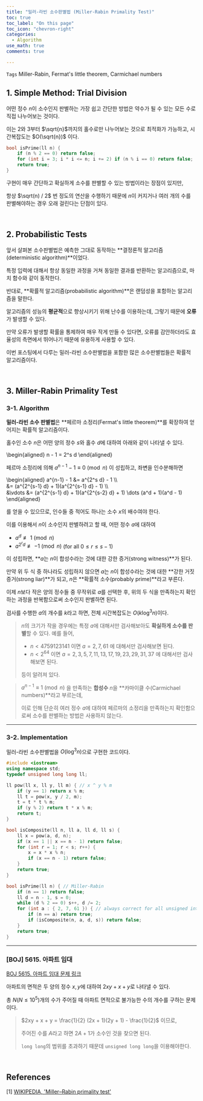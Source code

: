 ```yaml
---
title: "밀러-라빈 소수판별법 (Miller-Rabin Primality Test)"
toc: true
toc_label: "On this page"
toc_icon: "chevron-right"
categories:
  - Algorithm
use_math: true
comments: true

---
```


`Tags` Miller-Rabin, Fermat's little theorem, Carmichael numbers

## 1. Simple Method: Trial Division

어떤 정수 $n$이 소수인지 판별하는 가장 쉽고 간단한 방법은 약수가 될 수 있는 모든 수로 직접 나누어보는 것이다.

이는 $2$와 $3$부터 $\sqrt{n}$까지의 홀수로만 나누어보는 것으로 최적화가 가능하고, 시간복잡도는 $O(\sqrt{n})$ 이다.

```cpp
bool isPrime(ll n) {
    if (n % 2 == 0) return false;
    for (int i = 3; i * i <= n; i += 2) if (n % i == 0) return false;
    return true;
}
```

구현이 매우 간단하고 확실하게 소수를 판별할 수 있는 방법이라는 장점이 있지만,

항상 $\sqrt(n) / 2$ 번 정도의 연산을 수행하기 때문에 $n$이 커지거나 여러 개의 수를 판별해야하는 경우 오래 걸린다는 단점이 있다.

<br/>

## 2. Probabilistic Tests

앞서 살펴본 소수판별법은 예측한 그대로 동작하는 **결정론적 알고리즘(deterministic algorithm)**이었다.

특정 입력에 대해서 항상 동일한 과정을 거쳐 동일한 결과를 반환하는 알고리즘으로, 마치 함수와 같이 동작한다.

반대로, **확률적 알고리즘(probabilistic algorithm)**은 랜덤성을 포함하는 알고리즘을 말한다.

알고리즘의 성능의 **평균적**으로 향상시키기 위해 난수를 이용하는데, 그렇기 때문에 **오류**가 발생할 수 있다.

만약 오류가 발생할 확률을 통제하여 매우 작게 만들 수 있다면, 오류를 감안하더라도 효율성의 측면에서 뛰어나기 때문에 유용하게 사용할 수 있다.

이번 포스팅에서 다루는 밀러-라빈 소수판별법을 포함한 많은 소수판별법들은 확률적 알고리즘이다.

<br/>

## 3. Miller-Rabin Primality Test

###  3-1. Algorithm

**밀러-라빈 소수 판별법**은 **페르마 소정리(Fermat's little theorem)**를 확장하여 얻어지는 확률적 알고리즘이다.

홀수인 소수 $n$은 어떤 양의 정수 $s$와 홀수 $d$에 대하여 아래와 같이 나타낼 수 있다.

\begin{aligned}
n - 1 = 2^s d
\end{aligned}

페르마 소정리에 의해 $a^{n-1} - 1 \equiv 0 \pmod {n}$ 이 성립하고, 좌변을 인수분해하면

\begin{aligned}
a^{n-1} - 1 &= a^{2^s d} - 1 \\\\  
&= (a^{2^{s-1} d} + 1)(a^{2^{s-1} d} - 1) \\\\  
&\vdots
&= (a^{2^{s-1} d} + 1)(a^{2^{s-2} d} + 1) \dots (a^d + 1)(a^d - 1)
\end{aligned}

를 얻을 수 있으므로, 인수들 중 적어도 하나는 소수 $x$의 배수여야 한다.

이를 이용해서 $n$이 소수인지 판별하려고 할 때, 어떤 정수 $a$에 대하여

- $a^d \not\equiv 1 \pmod {n}$
- $a^{2^r d} \not\equiv -1 \pmod {n}$ (for all $0 \leq r \leq s - 1$)

이 성립하면, **$a$는 $n$이 합성수라는 것에 대한 강한 증거(strong witness)**가 된다.

만약 위 두 식 중 하나라도 성립하지 않으면 $a$는 $n$이 합성수라는 것에 대한 **강한 거짓증거(strong liar)**가 되고, $n$은 **확률적 소수(probably prime)**라고 부른다.

이제 $n$보다 작은 양의 정수들 중 무작위로 $a$를 선택한 후, 위의 두 식을 만족하는지 확인하는 과정을 반복함으로써 소수인지 판별하면 된다.

검사를 수행한 $a$의 개수를 $k$라고 하면, 전체 시간복잡도는 $O(k \log ^3 n)$이다.

> $n$의 크기가 작을 경우에는 특정 $a$에 대해서만 검사해보아도 **확실하게 소수를 판별**할 수 있다. 예를 들어,
> 
> - $n < 4759123141$ 이면 $a = 2, 7, 61$ 에 대해서만 검사해보면 된다.
> - $n < 2^{64}$ 이면 $a = 2,3,5,7,11,13,17, 19, 23, 29, 31, 37$ 에 대해서만 검사해보면 된다.
> 
> 등이 알려져 있다.

> $a^{n-1} \equiv 1 \pmod {n}$ 을 만족하는 **합성수** $n$을 **카마이클 수(Carmichael numbers)**라고 부르는데,
> 
> 이로 인해 단순히 여러 정수 $a$에 대하여 페르마의 소정리을 만족하는지 확인함으로써 소수를 판별하는 방법은 사용하지 않는다.

---

### 3-2. Implementation

밀러-라빈 소수판별법을 $O(\log^3 n)$으로 구현한 코드이다.

```cpp
#include <iostream>
using namespace std;
typedef unsigned long long ll;

ll pow(ll x, ll y, ll m) { // x ^ y % m
    if (y == 1) return x % m;
    ll t = pow(x, y / 2, m);
    t = t * t % m;
    if (y % 2) return t * x % m;
    return t;
}

bool isComposite(ll n, ll a, ll d, ll s) {
    ll x = pow(a, d, n);
    if (x == 1 || x == n - 1) return false;
    for (int r = 1; r < s; r++) {
        x = x * x % n;
        if (x == n - 1) return false;
    }
    return true;
}

bool isPrime(ll n) { // Miller-Rabin
    if (n == 1) return false;
    ll d = n - 1, s = 0;
    while (d % 2 == 0) s++, d /= 2;
    for (int a : { 2, 7, 61 }) { // always correct for all unsigned int
        if (n == a) return true;
        if (isComposite(n, a, d, s)) return false;
    }
    return true;
}
```

---

### [BOJ] 5615. 아파트 임대

[BOJ 5615. 아파트 임대 문제 링크](https://www.acmicpc.net/problem/5615)

아파트의 면적은 두 양의 정수 $x, y$에 대하여 $2xy + x + y$로 나타낼 수 있다.

총 $N$($N \leq 10^5$)개의 수가 주어질 때 아파트 면적으로 불가능한 수의 개수를 구하는 문제이다.

> $2xy + x + y = \frac{1}{2} (2x + 1)(2y + 1) - \frac{1}{2}$ 이므로,
> 
> 주어진 수를 $A$라고 하면 $2A + 1$가 소수인 것을 찾으면 된다.
> 
> `long long`의 범위를 초과하기 때문데 `unsigned long long`을 이용해야한다.

<br/>

## References

[1] [WIKIPEDIA, 'Miller–Rabin primality test'](https://en.m.wikipedia.org/wiki/Miller%E2%80%93Rabin_primality_test)  



